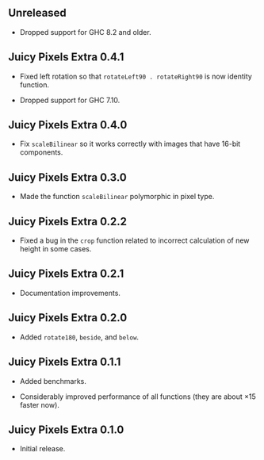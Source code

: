 ## Unreleased

* Dropped support for GHC 8.2 and older.

## Juicy Pixels Extra 0.4.1

* Fixed left rotation so that `rotateLeft90 . rotateRight90` is now identity
  function.

* Dropped support for GHC 7.10.

## Juicy Pixels Extra 0.4.0

* Fix `scaleBilinear` so it works correctly with images that have 16-bit
  components.

## Juicy Pixels Extra 0.3.0

* Made the function `scaleBilinear` polymorphic in pixel type.

## Juicy Pixels Extra 0.2.2

* Fixed a bug in the `crop` function related to incorrect calculation of new
  height in some cases.

## Juicy Pixels Extra 0.2.1

* Documentation improvements.

## Juicy Pixels Extra 0.2.0

* Added `rotate180`, `beside`, and `below`.

## Juicy Pixels Extra 0.1.1

* Added benchmarks.

* Considerably improved performance of all functions (they are about ×15
  faster now).

## Juicy Pixels Extra 0.1.0

* Initial release.
